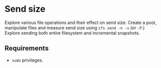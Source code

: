 # Send size

Explore various file operations and their effect on send size. Create a pool, manipulate files and measure send size using `zfs send -n -v` (or `-P`.) Explore sending both entire filesystem and incremental snapshots.

## Requirements

* `sudo` privileges.